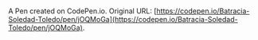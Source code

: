 # 

A Pen created on CodePen.io. Original URL: [https://codepen.io/Batracia-Soledad-Toledo/pen/jOQMoGa](https://codepen.io/Batracia-Soledad-Toledo/pen/jOQMoGa).

